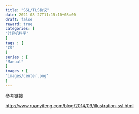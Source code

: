 ```yaml
---
title: "SSL/TLS协议"
date: 2021-08-27T11:15:10+08:00
draft: false
reward: true
categories: [
"计算机科学"
]
tags : [
"CS"
]
series : [
"Manual"
]
images : [
"images/center.png"
]
---
```


[comment]: <> "# SSL/TLS协议"

参考链接

http://www.ruanyifeng.com/blog/2014/09/illustration-ssl.html
